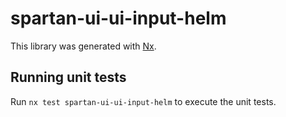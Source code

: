 # spartan-ui-ui-input-helm

This library was generated with [Nx](https://nx.dev).


## Running unit tests

Run `nx test spartan-ui-ui-input-helm` to execute the unit tests.

